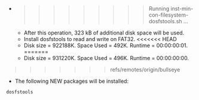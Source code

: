 * >>>>>>>>> Running inst-min-con-filesystem-dosfstools.sh ...
  * After this operation, 323 kB of additional disk space will be used.
  * Install dosfstools to read and write on FAT32.
<<<<<<< HEAD
  * Disk size = 922188K. Space Used = 492K. Runtime = 00:00:00:01.
=======
  * Disk size = 931220K. Space Used = 496K. Runtime = 00:00:00:00.
>>>>>>> refs/remotes/origin/bullseye
  * The following NEW packages will be installed:
  ```bash
dosfstools
  ```
